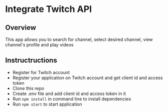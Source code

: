 # Integrate Twitch API
## Overview
This app allows you to search for channel, select desired channel, view channel's profile and play videos

## Instructructions
* Register for Twitch account
* Register your application on Twitch account and get client id and access token
* Clone this repo
* Create .env file and add client id and access token in it
* Run `npm install` in command line to install dependencies 
* Run `npm start` to start application
